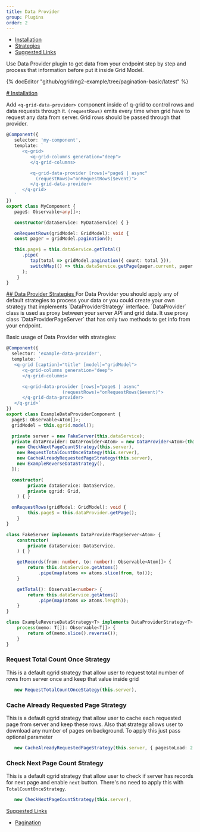 ```yaml
---
title: Data Provider
group: Plugins
order: 2
---
```

- [Installation](#installation)
- [Strategies](#strategies)
- [Suggested Links](#suggestedlinks)

Use Data Provider plugin to get data from your endpoint step by step and process that information before put it inside Grid Model.

{% docEditor "github/qgrid/ng2-example/tree/pagination-basic/latest" %}

<a name="installation" href="#installation">
   # Installation
</a>

Add ` <q-grid-data-provider> ` component inside of q-grid to control rows and data requests through it.
`(requestRows)` emits every time when grid have to request any data from server. Grid rows should be passed through that provider.

```typescript
@Component({
   selector: 'my-component',
   template: `
      <q-grid>
         <q-grid-columns generation="deep">
         </q-grid-columns>

         <q-grid-data-provider [rows]="page$ | async"
           (requestRows)="onRequestRows($event)">
         </q-grid-data-provider>
      </q-grid>
   `
})
export class MyComponent {
   page$: Observable<any[]>;

   constructor(dataService: MyDataService) { }

   onRequestRows(gridModel: GridModel): void {
   const pager = gridModel.pagination();

   this.page$ = this.dataService.getTotal()
      .pipe(
         tap(total => gridModel.pagination({ count: total })),
         switchMap(() => this.dataService.getPage(pager.current, pager.size)),
      );
	}
}
```

<a name="strategies" href="#strategies">
   ## Data Provider Strategies
</a>
For Data Provider you should apply any of default strategies to process your data or you could create your own strategy that implements `DataProviderStrategy` interface.
`DataProvider` class is used as proxy between your server API and grid data. It use proxy class `DataProviderPageServer` that has only two methods to get info from your endpoint.

Basic usage of Data Provider with strategies:

```typescript
@Component({
  selector: 'example-data-provider',
  template: `
   <q-grid [caption]="title" [model]="gridModel">
      <q-grid-columns generation="deep">
      </q-grid-columns>

      <q-grid-data-provider [rows]="page$ | async"
                     (requestRows)="onRequestRows($event)">
      </q-grid-data-provider>
   </q-grid>`
})
export class ExampleDataProviderComponent {
  page$: Observable<Atom[]>;
  gridModel = this.qgrid.model();

  private server = new FakeServer(this.dataService);
  private dataProvider: DataProvider<Atom> = new DataProvider<Atom>(this.gridModel, [
    new CheckNextPageCountStrategy(this.server),
    new RequestTotalCountOnceStategy(this.server),
    new CacheAlreadyRequestedPageStrategy(this.server),
    new ExampleReverseDataStrategy(),
  ]);

  constructor(
		private dataService: DataService,
		private qgrid: Grid,
	) { }

  onRequestRows(gridModel: GridModel): void {
		this.page$ = this.dataProvider.getPage();
	}
}

class FakeServer implements DataProviderPageServer<Atom> {
	constructor(
		private dataService: DataService,
	) { }

	getRecords(from: number, to: number): Observable<Atom[]> {
		return this.dataService.getAtoms()
			.pipe(map(atoms => atoms.slice(from, to)));
	}

	getTotal(): Observable<number> {
		return this.dataService.getAtoms()
			.pipe(map(atoms => atoms.length));
	}
}

class ExampleReverseDataStrategy<T> implements DataProviderStrategy<T> {
	process(memo: T[]): Observable<T[]> {
		return of(memo.slice().reverse());
	}
}
```
### Request Total Count Once Strategy
This is a default qgrid strategy that allow user to request total number of rows from server once and keep that value inside grid
```typescript
   new RequestTotalCountOnceStategy(this.server),
```

### Cache Already Requested Page Strategy
This is a default qgrid strategy that allow user to cache each requested page from server and keep these rows.
Also that strategy allows user to download any number of pages on background. To apply this just pass optional parameter
```typescript
   new CacheAlreadyRequestedPageStrategy(this.server, { pagestoLoad: 2 }),
```

### Check Next Page Count Strategy
This is a default qgrid strategy that allow user to check if server has records for next page and enable `next` button.
There's no need to apply this with `TotalCountOnceStrategy`.
```typescript
   new CheckNextPageCountStrategy(this.server),
```

<a name="suggested-links" href="#suggested-links">
   Suggested Links
</a>

* [Pagination](/feature/pagination.html)